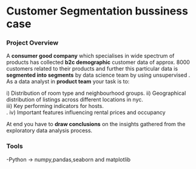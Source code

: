 # Customer Segmentation bussiness case

### Project Overview

A **consumer good company** which specialises in wide spectrum of products has collected **b2c demographic** customer data of approx. 8000 customers related to their products and further this particular data is **segmented into segments** by data science team by using unsupervised . As a data analyst in **product team** your task is to:

i)	 Distribution of room type and neighbourhood groups.
ii)	 Geographical distribution of listings across different locations in nyc.<br>
iii) Key performing indicators for hosts.<br>.
iv)	 Important features influencing rental prices and occupancy

At end you have to **draw conclusions** on the insights gathered from the exploratory data analysis process.
### Tools
-Python -> numpy,pandas,seaborn and matplotlib
